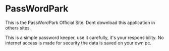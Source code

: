 # PassWordPark
This is the PassWordPark Official Site. Dont download this application in others sites.

This is a simple password keeper, use it carefully, it's your responsibility.
No internet access is made for security the data is saved on your own pc.
